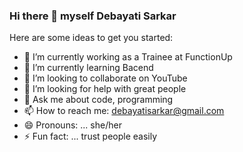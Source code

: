 ### Hi there 👋 myself Debayati Sarkar

<!--
**marvel-yati/marvel-yati** is a ✨ _special_ ✨ repository because its `README.md` (this file) appears on your GitHub profile.
-->
Here are some ideas to get you started:

- 🔭 I’m currently working as a Trainee at FunctionUp
- 🌱 I’m currently learning Bacend
- 👯 I’m looking to collaborate on YouTube
- 🤔 I’m looking for help with great people
- 💬 Ask me about code, programming
- 📫 How to reach me: debayatisarkar@gmail.com
- 😄 Pronouns: ... she/her
- ⚡ Fun fact: ... trust people easily

